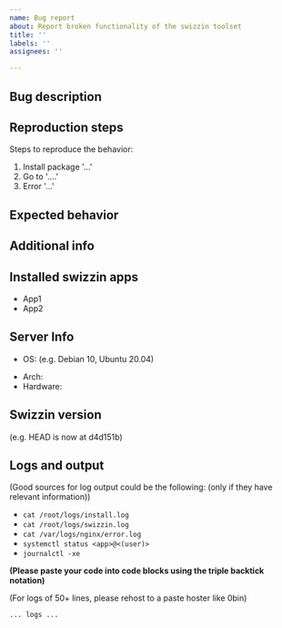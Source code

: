 ```yaml
---
name: Bug report
about: Report broken functionality of the swizzin toolset
title: ''
labels: ''
assignees: ''

---
```

<!-- Issues that do not follow the format will be automatically closed. Please make sure no headins are omitted or changed. -->
<!-- Please first consukt the project's wiki and the troubleshooting steps. you can find thise here https://swizzin.ltd/docs/guides/troubleshooting -->

## Bug description
<!-- A clear and concise description of what the bug is. -->

## Reproduction steps
Steps to reproduce the behavior:
1. Install package '...'
2. Go to '....'
3. Error '...'

## Expected behavior
<!-- A clear and concise description of what you expected to happen. -->

## Additional info
<!-- Any other context is helpulf for us. For example what hardware and provider you are using, when did you first start seeing this or what colour your cat is-->

<!-- ######################################### -->
<!-- Everything under here can be generated from your swizzin install!-->
<!-- Log into your server, run `box sysinfo`, and replace everything underneath with the output of the command-->
<!-- ######################################### -->

## Installed swizzin apps
<!-- e.g. Nginx, ffmpeg, panel -->
- App1
- App2

## Server Info
- OS: (e.g. Debian 10, Ubuntu 20.04)
<!-- The rest is optional -->
- Arch:
- Hardware: 

## Swizzin version
<!-- Please run `box update`, and report whether that was succesful. Please try to reproduce your issue) again. mention the commit hash you are seeing -->

(e.g. HEAD is now at d4d151b)

## Logs and output
<!--Add any other context about the problem here. Logs, terminal output, etc. -->

(Good sources for log output could be the following: (only if they have relevant information))
- `cat /root/logs/install.log`
- `cat /root/logs/swizzin.log`
- `cat /var/logs/nginx/error.log`
- `systemctl status <app>@<(user)>`
- `journalctl -xe`

**(Please paste your code into code blocks using the triple backtick notation)**

(For logs of 50+ lines, please rehost to a paste hoster like 0bin)

 ```
 ... logs ...
 ```

